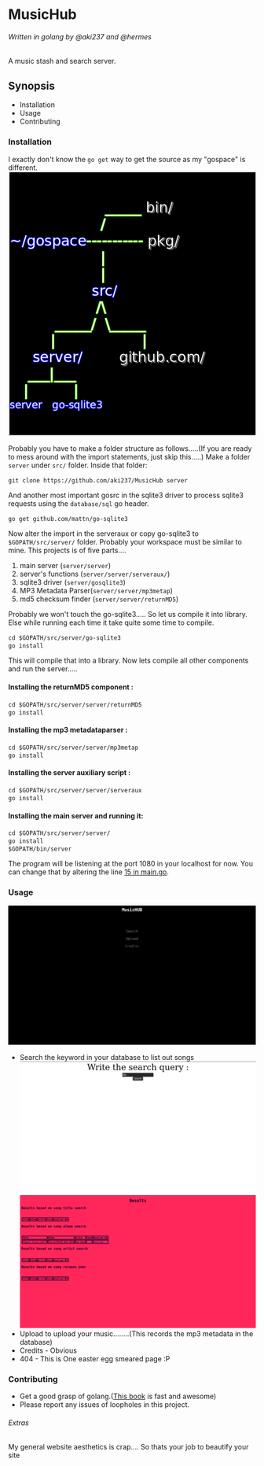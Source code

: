 # MusicHub
###### Written in golang by @aki237 and @hermes
A music stash and search server.
## Synopsis
+ Installation
+ Usage
+ Contributing

### Installation

I exactly don't know the `go get` way to get the source as my "gospace" is different.
![Folder Structure](pics/folder_struct.png)

Probably you have to make a folder structure as follows.....(If you are ready to mess around with the import statements, just skip this.....)
 Make a folder `server` under `src/` folder.
Inside that folder:
```shell
git clone https://github.com/aki237/MusicHub server
```

And another most important gosrc in the sqlite3 driver to process sqlite3 requests using the `database/sql` go header.
```shell
go get github.com/mattn/go-sqlite3
```
Now alter the import in the serveraux or copy go-sqlite3 to `$GOPATH/src/server/` folder. Probably your workspace must be similar to mine.
This projects is of five parts....
1. main server (`server/server`)
2. server's functions (`server/server/serveraux/`)
3. sqlite3 driver (`server/gosqlite3`)
4. MP3 Metadata Parser(`server/server/mp3metap`)
5. md5 checksum finder (`server/server/returnMD5`)

Probably we won't touch the go-sqlite3..... So let us compile it into library. Else while running each time it take quite some time to compile.
```
cd $GOPATH/src/server/go-sqlite3
go install
```
This will compile that into a library.
Now lets compile all other components and run the server.....
#### Installing the returnMD5 component :
```
cd $GOPATH/src/server/server/returnMD5
go install
```
#### Installing the mp3 metadataparser :
```
cd $GOPATH/src/server/server/mp3metap
go install
```
#### Installing the server auxiliary script :
```
cd $GOPATH/src/server/server/serveraux
go install
```
#### Installing the main server and running it:
```
cd $GOPATH/src/server/server/
go install
$GOPATH/bin/server
```
The program will be listening at the port 1080 in your localhost for now. You can change that by altering the line [15 in main.go](https://github.com/aki237/MusicHub/blob/master/main.go#L15).

### Usage
![Home Page](pics/homepage.png)
+ Search the keyword in your database to list out songs
![Search Page](pics/search.png)
![Results Page](pics/results.png)
+ Upload to upload your music........(This records the mp3 metadata in the database)
+ Credits - Obvious
+ 404 - This is One easter egg smeared page :P

### Contributing
+ Get a good grasp of golang.([This book](https://www.golang-book.com/) is fast and awesome)
+ Please report any issues of loopholes in this project.


###### Extras
My general website aesthetics is crap.... So thats your job to beautify your site
